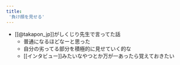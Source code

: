 ```yaml
---
title:
 '負け顔を見せる'
---
```


- [[@takapon_jp]]がしくじり先生で言ってた話
    - 普通になるほどなーと思った
    - 自分の劣ってる部分を積極的に見せていく的な
    - [[インタビュー]]みたいなやつとか万が一あったら覚えておきたい